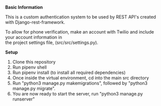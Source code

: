 **Basic Information**

This is a custom authentication system to be used by REST API's created with Django-rest-framework.

To allow for phone verification, make an account with Twilio and include your account information in\
the project settings file, (src/src/settings.py).


**Setup**
1. Clone this repository
2. Run pipenv shell
3. Run pipenv install (to install all required dependencies)
4. Once inside the virtual environment, cd into the main src directory
5. Run "python3 manage.py makemigrations", followed by "python3 manage.py migrate".
6. You are now ready to start the server, run "python3 manage.py runserver"
